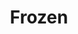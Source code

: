 ---
ee_id: '4271'
site: '1'
type: '2'
long_id: 2015-021 Frozen
url: 2015-021-frozen
year: '2015'
medium: Foam pool noodle, eKids Di-M40FR Frozen iHome co-brand headphones, blue iPod
  Nano, Disney’s Frozen “Let It Go” MPEG-1 Audio Layer III file player, socks
commission:
add_credit:
dims:
pitch:
ps:
live_url:
related:
title: Frozen
youtube:
imgs: |-
  frozen-2015-021-full-database-team-JL.jpg
  frozen-2015-021-detail-database-EK.jpg
  frozen-2015-021-detail-database-team-JL.jpg
subheading:
year2: '2015'
download:
add_credits:
related_code:
! '':
layout: things-i-made
---